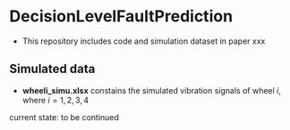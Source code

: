 # DecisionLevelFaultPrediction
- This repository includes code and simulation dataset in paper xxx

## Simulated data
- __wheeli_simu.xlsx__ constains the simulated vibration signals of wheel $i$, where $i=1,2,3,4$

current state: to be continued
